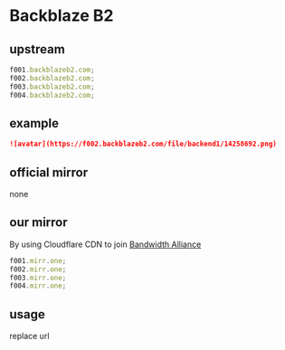 # Backblaze B2

## upstream

```js
f001.backblazeb2.com;
f002.backblazeb2.com;
f003.backblazeb2.com;
f004.backblazeb2.com;
```

## example

```md
![avatar](https://f002.backblazeb2.com/file/backend1/14258692.png)
```

## official mirror

none

## our mirror

By using Cloudflare CDN to join [Bandwidth Alliance](https://www.cloudflare.com/zh-cn/bandwidth-alliance/backblaze/)

```js
f001.mirr.one;
f002.mirr.one;
f003.mirr.one;
f004.mirr.one;
```

## usage

replace url
